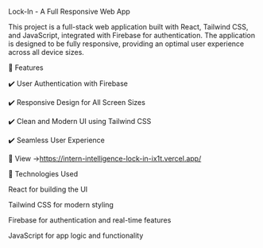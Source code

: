Lock-In - A Full Responsive Web App

This project is a full-stack web application built with React, Tailwind CSS, and JavaScript, integrated with Firebase for authentication. The application is designed to be fully responsive, providing an optimal user experience across all device sizes.

🚀 Features

✔️ User Authentication with Firebase

✔️ Responsive Design for All Screen Sizes

✔️ Clean and Modern UI using Tailwind CSS

✔️ Seamless User Experience

📸 View ->https://intern-intelligence-lock-in-ix1t.vercel.app/


🔧 Technologies Used

React for building the UI

Tailwind CSS for modern styling

Firebase for authentication and real-time features

JavaScript for app logic and functionality
